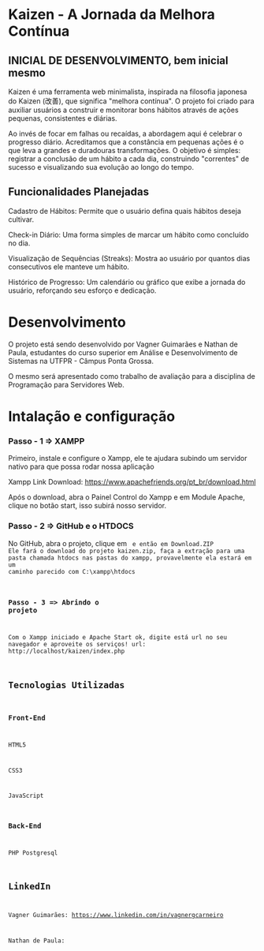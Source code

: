 # Kaizen - A Jornada da Melhora Contínua

## INICIAL DE DESENVOLVIMENTO, bem inicial mesmo
 Kaizen é uma ferramenta web minimalista, inspirada na filosofia japonesa do Kaizen (改善), que significa "melhora contínua". O projeto foi criado para auxiliar usuários a construir e monitorar bons hábitos através de ações pequenas, consistentes e diárias.

Ao invés de focar em falhas ou recaídas, a abordagem aqui é celebrar o progresso diário. Acreditamos que a constância em pequenas ações é o que leva a grandes e duradouras transformações. O objetivo é simples: registrar a conclusão de um hábito a cada dia, construindo "correntes" de sucesso e visualizando sua evolução ao longo do tempo.

## Funcionalidades Planejadas
Cadastro de Hábitos: Permite que o usuário defina quais hábitos deseja cultivar.

Check-in Diário: Uma forma simples de marcar um hábito como concluído no dia.

Visualização de Sequências (Streaks): Mostra ao usuário por quantos dias consecutivos ele manteve um hábito.

Histórico de Progresso: Um calendário ou gráfico que exibe a jornada do usuário, reforçando seu esforço e dedicação.

# Desenvolvimento
O projeto está sendo desenvolvido por Vagner Guimarães e Nathan de Paula, estudantes do curso superior em Análise e Desenvolvimento de Sistemas na UTFPR - Câmpus Ponta Grossa.

O mesmo será apresentado como trabalho de avaliação para a disciplina de Programação para Servidores Web.
# Intalação e configuração
### Passo - 1 => XAMPP

Primeiro, instale e configure o Xampp, ele te ajudara subindo um servidor nativo para que possa rodar nossa aplicação

Xampp Link Download: https://www.apachefriends.org/pt_br/download.html

Após o download, abra o Painel Control do Xampp e em Module Apache, clique no botão start, isso subirá nosso servidor.

### Passo - 2 => GitHub e o HTDOCS
No GitHub, abra o projeto, clique em <Code> e então em Download.ZIP
Ele fará o download do projeto kaizen.zip, faça a extração para uma pasta chamada htdocs nas pastas do xampp, provavelmente ela estará em um caminho parecido com C:\xampp\htdocs

### Passo - 3 => Abrindo o projeto
Com o Xampp iniciado e Apache Start ok, digite está url no seu navegador e aproveite os serviços!
url: http://localhost/kaizen/index.php

## Tecnologias Utilizadas
### Front-End
HTML5

CSS3

JavaScript


### Back-End
PHP
Postgresql

## LinkedIn
Vagner Guimarães: https://www.linkedin.com/in/vagnergcarneiro

Nathan de Paula:
